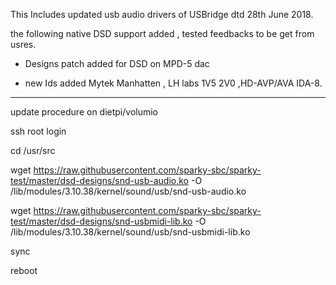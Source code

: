 This Includes updated usb audio drivers of USBridge dtd 28th June 2018.

the following native DSD support added , tested feedbacks to be get from usres.

- Designs patch added for DSD on MPD-5 dac

- new Ids added Mytek Manhatten , LH labs 1V5 2V0 ,HD-AVP/AVA IDA-8.



*************************************
update procedure on dietpi/volumio

ssh root login

cd /usr/src

wget https://raw.githubusercontent.com/sparky-sbc/sparky-test/master/dsd-designs/snd-usb-audio.ko -O /lib/modules/3.10.38/kernel/sound/usb/snd-usb-audio.ko

wget https://raw.githubusercontent.com/sparky-sbc/sparky-test/master/dsd-designs/snd-usbmidi-lib.ko -O /lib/modules/3.10.38/kernel/sound/usb/snd-usbmidi-lib.ko

sync

reboot

